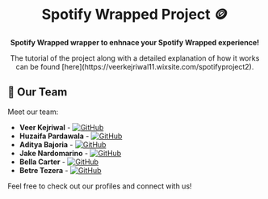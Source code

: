 <div align="center">
  <br>
  <h1>Spotify Wrapped Project 🪙</h1>
  <strong>Spotify Wrapped wrapper to enhnace your Spotify Wrapped experience!</strong>
</div>

<p align="center">
 The tutorial of the project along with a detailed explanation of how it works can be found [here](https://veerkejriwal11.wixsite.com/spotifyproject2).
</p>


## 🚀 Our Team

Meet our team:

- **Veer Kejriwal** - [![GitHub](https://img.shields.io/badge/GitHub-Veerkejriwal-blue?logo=github&style=flat-square)](https://github.com/veer1104)
- **Huzaifa Pardawala** - [![GitHub](https://img.shields.io/badge/GitHub-Huzaifahp7-blue?logo=github&style=flat-square)](https://github.com/huzaifahp7)
- **Aditya Bajoria** - [![GitHub](https://img.shields.io/badge/GitHub-BajoAdi-blue?logo=github&style=flat-square)](https://github.com/Bajo-Adi)
- **Jake Nardomarino** - [![GitHub](https://img.shields.io/badge/GitHub-Jake-blue?logo=github&style=flat-square)](https://github.com/jakenardomarino)
- **Bella Carter** - [![GitHub](https://img.shields.io/badge/GitHub-Bella-blue?logo=github&style=flat-square)](https://github.com/bellacarter)
- **Betre Tezera** - [![GitHub](https://img.shields.io/badge/GitHub-Betre-blue?logo=github&style=flat-square)](https://github.com/IBetreI)

Feel free to check out our profiles and connect with us!

